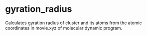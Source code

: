 # gyration_radius
Calculates gyration radius of cluster and its atoms from the atomic coordinates in movie.xyz of molecular dynamic program.
